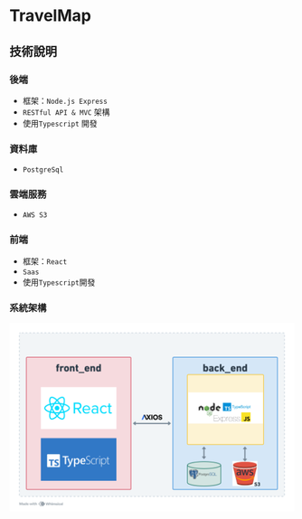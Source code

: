 # TravelMap

## 技術說明

### 後端

-   框架：`Node.js Express`
-   `RESTful API & MVC` 架構
-   使用`Typescript` 開發

### 資料庫

-   `PostgreSql`

### 雲端服務

-   `AWS S3`

### 前端

-   框架：`React`
-   `Saas`
-   使用`Typescript`開發

### 系統架構

![architecture](./readme//architecture.png)
